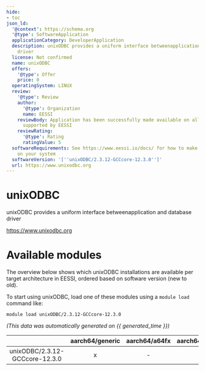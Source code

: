 ```yaml
---
hide:
- toc
json_ld:
  '@context': https://schema.org
  '@type': SoftwareApplication
  applicationCategory: DeveloperApplication
  description: unixODBC provides a uniform interface betweenapplication and database
    driver
  license: Not confirmed
  name: unixODBC
  offers:
    '@type': Offer
    price: 0
  operatingSystem: LINUX
  review:
    '@type': Review
    author:
      '@type': Organization
      name: EESSI
    reviewBody: Application has been successfully made available on all architectures
      supported by EESSI
    reviewRating:
      '@type': Rating
      ratingValue: 5
  softwareRequirements: See https://www.eessi.io/docs/ for how to make EESSI available
    on your system
  softwareVersion: '[''unixODBC/2.3.12-GCCcore-12.3.0'']'
  url: https://www.unixodbc.org
---
```


unixODBC
========


unixODBC provides a uniform interface betweenapplication and database driver

https://www.unixodbc.org
# Available modules


The overview below shows which unixODBC installations are available per target architecture in EESSI, ordered based on software version (new to old).

To start using unixODBC, load one of these modules using a `module load` command like:

```shell
module load unixODBC/2.3.12-GCCcore-12.3.0
```

*(This data was automatically generated on {{ generated_time }})*

| |aarch64/generic|aarch64/a64fx|aarch64/neoverse_n1|aarch64/neoverse_v1|aarch64/nvidia/grace|x86_64/generic|x86_64/amd/zen2|x86_64/amd/zen3|x86_64/amd/zen4|x86_64/intel/cascadelake|x86_64/intel/haswell|x86_64/intel/icelake|x86_64/intel/sapphirerapids|x86_64/intel/skylake_avx512|
| :---: | :---: | :---: | :---: | :---: | :---: | :---: | :---: | :---: | :---: | :---: | :---: | :---: | :---: | :---: |
|unixODBC/2.3.12-GCCcore-12.3.0|x|-|x|x|x|x|x|x|x|x|x|x|x|x|
